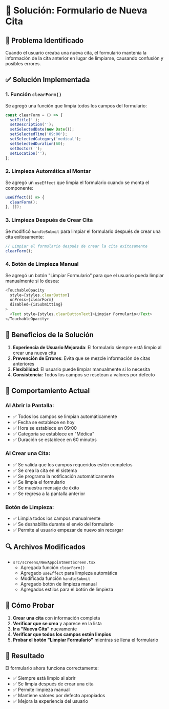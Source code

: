 # 🔧 Solución: Formulario de Nueva Cita

## 🐛 Problema Identificado

Cuando el usuario creaba una nueva cita, el formulario mantenía la información de la cita anterior en lugar de limpiarse, causando confusión y posibles errores.

## ✅ Solución Implementada

### 1. **Función `clearForm()`**
Se agregó una función que limpia todos los campos del formulario:

```typescript
const clearForm = () => {
  setTitle('');
  setDescription('');
  setSelectedDate(new Date());
  setSelectedTime('09:00');
  setSelectedCategory('medical');
  setSelectedDuration(60);
  setDoctor('');
  setLocation('');
};
```

### 2. **Limpieza Automática al Montar**
Se agregó un `useEffect` que limpia el formulario cuando se monta el componente:

```typescript
useEffect(() => {
  clearForm();
}, []);
```

### 3. **Limpieza Después de Crear Cita**
Se modificó `handleSubmit` para limpiar el formulario después de crear una cita exitosamente:

```typescript
// Limpiar el formulario después de crear la cita exitosamente
clearForm();
```

### 4. **Botón de Limpieza Manual**
Se agregó un botón "Limpiar Formulario" para que el usuario pueda limpiar manualmente si lo desea:

```typescript
<TouchableOpacity
  style={styles.clearButton}
  onPress={clearForm}
  disabled={isSubmitting}
>
  <Text style={styles.clearButtonText}>Limpiar Formulario</Text>
</TouchableOpacity>
```

## 🎯 Beneficios de la Solución

1. **Experiencia de Usuario Mejorada**: El formulario siempre está limpio al crear una nueva cita
2. **Prevención de Errores**: Evita que se mezcle información de citas anteriores
3. **Flexibilidad**: El usuario puede limpiar manualmente si lo necesita
4. **Consistencia**: Todos los campos se resetean a valores por defecto

## 📱 Comportamiento Actual

### Al Abrir la Pantalla:
- ✅ Todos los campos se limpian automáticamente
- ✅ Fecha se establece en hoy
- ✅ Hora se establece en 09:00
- ✅ Categoría se establece en "Médica"
- ✅ Duración se establece en 60 minutos

### Al Crear una Cita:
- ✅ Se valida que los campos requeridos estén completos
- ✅ Se crea la cita en el sistema
- ✅ Se programa la notificación automáticamente
- ✅ Se limpia el formulario
- ✅ Se muestra mensaje de éxito
- ✅ Se regresa a la pantalla anterior

### Botón de Limpieza:
- ✅ Limpia todos los campos manualmente
- ✅ Se deshabilita durante el envío del formulario
- ✅ Permite al usuario empezar de nuevo sin recargar

## 🔍 Archivos Modificados

- `src/screens/NewAppointmentScreen.tsx`
  - Agregada función `clearForm()`
  - Agregado `useEffect` para limpieza automática
  - Modificada función `handleSubmit`
  - Agregado botón de limpieza manual
  - Agregados estilos para el botón de limpieza

## 🧪 Cómo Probar

1. **Crear una cita** con información completa
2. **Verificar que se crea** y aparece en la lista
3. **Ir a "Nueva Cita"** nuevamente
4. **Verificar que todos los campos estén limpios**
5. **Probar el botón "Limpiar Formulario"** mientras se llena el formulario

## 🎉 Resultado

El formulario ahora funciona correctamente:
- ✅ Siempre está limpio al abrir
- ✅ Se limpia después de crear una cita
- ✅ Permite limpieza manual
- ✅ Mantiene valores por defecto apropiados
- ✅ Mejora la experiencia del usuario

